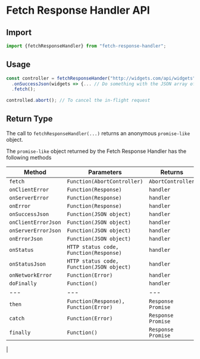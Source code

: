 # Fetch Response Handler API

## Import

```javascript
import {fetchResponseHandler} from "fetch-response-handler";
```

## Usage

```javascript
const controller = fetchResponseHander("http://widgets.com/api/widgets")
  .onSuccessJson(widgets => {... // Do something with the JSON array of Widgets returned from the host})
  .fetch();
  
controlled.abort(); // To cancel the in-flight request
```

## Return Type

The call to `fetchResponseHandler(...)` returns an anonymous `promise-like` object.

The `promise-like` object returned by the Fetch Response Handler has the following methods

| Method | Parameters | Returns | Description |
| --- | --- | --- | --- |
| `fetch` | `Function(AbortController)` | `AbortController` |  |
| `onClientError` | `Function(Response)` | `handler` |  |
| `onServerError` | `Function(Response)` | `handler` |  |
| `onError` | `Function(Response)` | `handler` |  |
| `onSuccessJson` | `Function(JSON object)` | `handler` |  |
| `onClientErrorJson` | `Function(JSON object)` | `handler` |  |
| `onServerErrorJson` | `Function(JSON object)` | `handler` |  |
| `onErrorJson` | `Function(JSON object)` | `handler` |  |
| `onStatus` | `HTTP status code, Function(Response)` | `handler` |  |
| `onStatusJson` | `HTTP status code, Function(JSON object)` | `handler` |  |
| `onNetworkError` | `Function(Error)` | `handler` |  |
| `doFinally` | `Function()` | `handler` |  |
| --- | --- | --- | --- |
| `then` | `Function(Response), Function(Error)` | `Response Promise` |  |
| `catch` | `Function(Error)` | `Response Promise` |  |
| `finally` | `Function()` | ``Response Promise`` |  |
|



